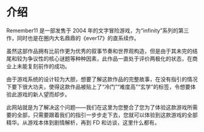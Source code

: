 # 介绍

Remember11 是一部发售于 2004 年的文字冒险游戏，为“infinity”系列的第三作，同时也是在圈内大名鼎鼎的《ever17》的直系续作。

虽然这部作品拥有比前作更为优秀的叙事节奏和世界观构造，但是由于其未完的结尾和较为争议性的核心谜题等种种因素，此作品一直处于评价两极化的状态，在商业上未能复刻前作的成功。

由于游戏系统的设计较为大胆，想要了解这款作品的完整故事，在没有指引的情况下要下很大功夫，使得这款作品被贴上了“冷门”“难度高”“玄学”的标签，令想要体验此游戏的新人望而却步。

此网站就是为了解决这个问题——我们在这里为您整合了您为了体验这款游戏所需要的全部，只需要跟着我们的指引一步步走下去，您就可以体验到这款游戏的全部精华。从游戏本体到剧情解析，再到 FD 和访谈，这里什么都有。
